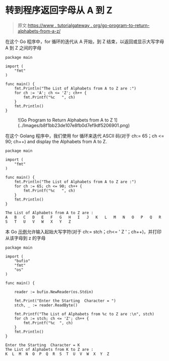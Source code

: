 # 转到程序返回字母从 A 到 Z

> 原文:[https://www . tutorialgateway . org/go-program-to-return-alphabets-from-a-z/](https://www.tutorialgateway.org/go-program-to-return-alphabets-from-a-to-z/)

在这个 Go 程序中，for 循环的迭代从 A 开始，到 Z 结束，以返回或显示大写字母 A 到 Z 之间的字母

```
package main

import (
    "fmt"
)

func main() {
    fmt.Println("The List of Alphabets from A to Z are :")
    for ch := 'A'; ch <= 'Z'; ch++ {
        fmt.Printf("%c   ", ch)
    }
    fmt.Println()
}
```

<figure class="wp-block-image size-large">![Go Program to Return Alphabets from A to Z 1](../Images/b8f1bb23de107e8fb0d7ef9df5206901.png)</figure>

在这个 Golang 程序中，我们使用 for 循环来迭代 ASCII 码(对于 ch:= 65；ch <= 90; ch++) and display the Alphabets from A to Z.

```
package main

import (
    "fmt"
)

func main() {
    fmt.Println("The List of Alphabets from A to Z are :")
    for ch := 65; ch <= 90; ch++ {
        fmt.Printf("%c   ", ch)
    }
    fmt.Println()
}
```

```
The List of Alphabets from A to Z are :
A   B   C   D   E   F   G   H   I   J   K   L   M   N   O   P   Q   R   S   T   U   V   W   X   Y   Z
```

本 Go [示例](https://www.tutorialgateway.org/go-programs/)允许输入起始大写字符(对于 ch:= stch；ch<= ' Z '；ch++)，并打印从该字母到 z 的字母

```
package main

import (
    "bufio"
    "fmt"
    "os"
)

func main() {

    reader := bufio.NewReader(os.Stdin)

    fmt.Print("Enter the Starting  Character = ")
    stch, _ := reader.ReadByte()

    fmt.Printf("The List of Alphabets from %c to Z are :\n", stch)
    for ch := stch; ch <= 'Z'; ch++ {
        fmt.Printf("%c  ", ch)
    }
    fmt.Println()
}
```

```
Enter the Starting  Character = K
The List of Alphabets from K to Z are :
K  L  M  N  O  P  Q  R  S  T  U  V  W  X  Y  Z 
```